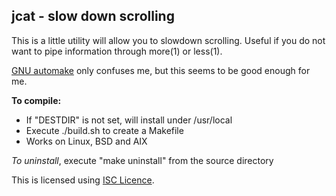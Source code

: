 ## jcat - slow down scrolling

This is a little utility will allow you to
slowdown scrolling.
Useful if you do not want to pipe information
through more(1) or less(1).

[GNU automake](https://en.wikipedia.org/wiki/Automake)
only confuses me, but this seems to be good enough for me.

**To compile:**
* If "DESTDIR" is not set, will install under /usr/local
* Execute ./build.sh to create a Makefile
* Works on Linux, BSD and AIX

_To uninstall_, execute
"make uninstall"
from the source directory

This is licensed using
[ISC Licence](https://en.wikipedia.org/wiki/ISC_license).
